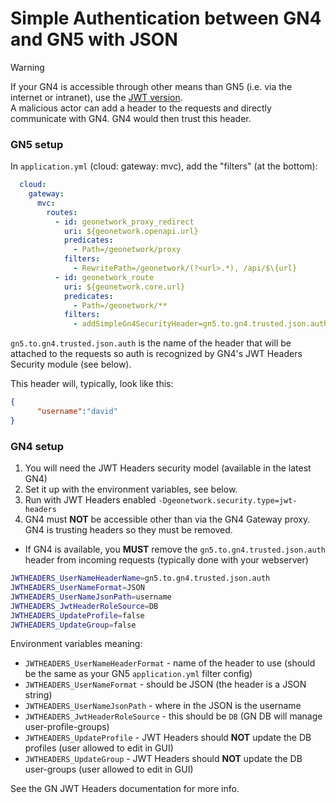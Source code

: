 # Simple Authentication between GN4 and GN5 with JSON

> [!WARNING]  
> If your GN4 is accessible through other means than GN5 (i.e. via the internet or intranet), use the [JWT version](auth-jwt.md).  
> A malicious actor can add a header to the requests and directly communicate with GN4.  GN4 would then trust this header.

### GN5 setup

In `application.yml` (cloud: gateway: mvc), add the "filters" (at the bottom):
```yaml
  cloud:
    gateway:
      mvc:
        routes:
          - id: geonetwork_proxy_redirect
            uri: ${geonetwork.openapi.url}
            predicates:
              - Path=/geonetwork/proxy
            filters:
              - RewritePath=/geonetwork/(?<url>.*), /api/$\{url}
          - id: geonetwork_route
            uri: ${geonetwork.core.url}
            predicates:
              - Path=/geonetwork/**
            filters:
              - addSimpleGn4SecurityHeader=gn5.to.gn4.trusted.json.auth
```
`gn5.to.gn4.trusted.json.auth` is the name of the header that will be attached to the requests so auth is recognized by GN4's JWT Headers Security module (see below).

This header will, typically, look like this:

```json
{
      "username":"david"
}      
```


### GN4 setup

1. You will need the JWT Headers security model (available in the latest GN4)
2. Set it up with the environment variables, see below.
3. Run with JWT Headers enabled `-Dgeonetwork.security.type=jwt-headers`
4. GN4 must **NOT** be accessible other than via the GN4 Gateway proxy.  GN4 is trusting headers so they must be removed.

- If GN4 is available, you **MUST** remove the `gn5.to.gn4.trusted.json.auth` header from incoming requests (typically done with your webserver)

```sh
JWTHEADERS_UserNameHeaderName=gn5.to.gn4.trusted.json.auth
JWTHEADERS_UserNameFormat=JSON
JWTHEADERS_UserNameJsonPath=username
JWTHEADERS_JwtHeaderRoleSource=DB
JWTHEADERS_UpdateProfile=false
JWTHEADERS_UpdateGroup=false
```    

Environment variables meaning:

*  `JWTHEADERS_UserNameHeaderFormat`  - name of the header to use (should be the same as your GN5 `application.yml` filter config)
* `JWTHEADERS_UserNameFormat` - should be JSON (the header is a JSON string)
* `JWTHEADERS_UserNameJsonPath` - where in the JSON is the username
* `JWTHEADERS_JwtHeaderRoleSource` - this should be `DB` (GN DB will manage user-profile-groups)
* `JWTHEADERS_UpdateProfile` -  JWT Headers should **NOT** update the DB profiles (user allowed to edit in GUI)
* `JWTHEADERS_UpdateGroup` -  JWT Headers should **NOT** update the DB user-groups (user allowed to edit in GUI)


See the GN JWT Headers documentation for more info.

